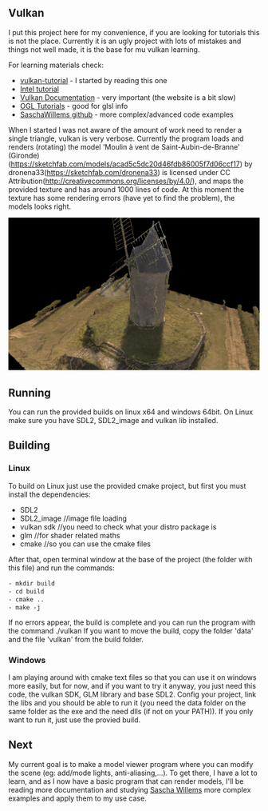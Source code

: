 ## Vulkan

I put this project here for my convenience, if you are looking for tutorials this is not the place.
Currently it is an ugly project with lots of mistakes and things not well made, it is the base for mu vulkan learning.

 For learning materials check:
- [vulkan-tutorial](https://vulkan-tutorial.com) - I started by reading this one
- [Intel tutorial](https://software.intel.com/en-us/articles/api-without-secrets-introduction-to-vulkan-part-1)
- [Vulkan Documentation](https://www.khronos.org/registry/vulkan/specs/1.0/html/vkspec.html) - very important (the website is a bit slow)
- [OGL Tutorials](https://learnopengl.com/#!Introduction) - good for glsl info
- [SaschaWillems github](https://github.com/SaschaWillems/Vulkan) - more complex/advanced code examples

When I started I was not aware of the amount of work need to render a single triangle, vulkan is very verbose.
Currently the program loads and renders (rotating) the model 'Moulin à vent de Saint-Aubin-de-Branne' (Gironde)(https://sketchfab.com/models/acad5c5dc20d46fdb86005f7d06ccf17) by dronena33(https://sketchfab.com/dronena33) is licensed under CC Attribution(http://creativecommons.org/licenses/by/4.0/), and maps the provided texture and has around 1000 lines of code.
At this moment the texture has some rendering errors (have yet to find the problem), the models looks right.

![Screenshot](img/Screenshot.png)

## Running

You can run the provided builds on linux x64 and windows 64bit. On Linux make sure you have SDL2, SDL2_image and vulkan lib installed.

## Building

### Linux

To build on Linux just use the provided cmake project, but first you must install the dependencies:
- SDL2
- SDL2_image //image file loading
- vulkan sdk //you need to check what your distro package is
- glm //for shader related maths
- cmake //so you can use the cmake files

After that, open terminal window at the base of the project (the folder with this file) and run the commands:

```
- mkdir build
- cd build
- cmake ..
- make -j
```
If no errors appear, the build is complete and you can run the program with the command ./vulkan
If you want to move the build, copy the folder 'data' and the file 'vulkan' from the build folder.

### Windows

I am playing around with cmake text files so that you can use it on windows more easily, but for now, and if you want to try it anyway, you just need this code, the vulkan SDK, GLM library and base SDL2. Config your project, link the libs and you should be able to run it (you need the data folder on the same folder as the exe and the need dlls (if not on your PATH)). If you only want to run it, just use the provied build.

## Next
My current goal is to make a model viewer program where you can modify the scene (eg: add/mode lights, anti-aliasing,...). To get there, I have a lot to learn, and as I now have a basic program that can render models, I'll be reading more documentation and studying [Sascha Willems](https://github.com/SaschaWillems/Vulkan) more complex examples and apply them to my use case.
